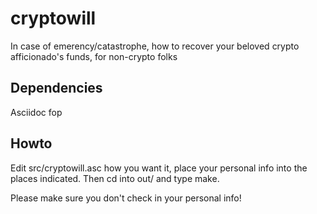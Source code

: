 # cryptowill
In case of emerency/catastrophe, how to recover your beloved crypto
afficionado's funds, for non-crypto folks

## Dependencies

Asciidoc
fop

## Howto

Edit src/cryptowill.asc how you want it, place your personal info into the
places indicated. Then cd into out/ and type make.

Please make sure you don't check in your personal info!
